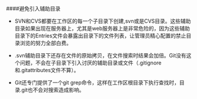####避免引入辅助目录
* SVN和CVS都要在工作区的每一个子目录下创建,svn或是CVS目录。这些辅助目录如果出现在服务器上，尤其是web服务器上是非常危险的，因为这些辅助目录下的Entries文件会暴露出目录下的文件列表，让管理员精心配置的禁止目录浏览的努力全部白费。

* .svn辅助目录下还存在文件的原始拷贝，在文件搜索时结果会加倍。Git没有这个问题，不会在子目录下引入讨厌的辅助目录或文件（.gitignore和.gitattributes文件不算）。

* Git还专门提供了一个git grep命令，这样在工作区根目录下执行查找时，目录.git也不会对搜索造成影响。